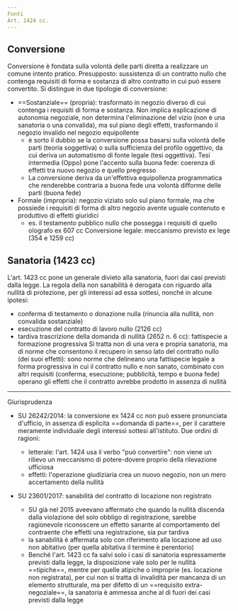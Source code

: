 ```yaml
---
Fonti
Art. 1424 cc.
---
```

## Conversione
Conversione è fondata sulla volontà delle parti diretta a realizzare un comune intento pratico.
Presupposto: sussistenza di un contratto nullo che contenga requisiti di forma e sostanza di altro  contratto in cui può essere convertito.
Si distingue in due tipologie di conversione:
- ==Sostanziale== (propria): trasformato in negozio diverso di cui contenga i requisiti di forma e sostanza. Non implica esplicazione di autonomia negoziale, non determina l'eliminazione del vizio (non è una sanatoria o una convalida), ma sul piano degli effetti, trasformando il negozio invalido nel negozio equipollente
	- è sorto il dubbio se la conversione possa basarsi sulla volontà delle parti (teoria soggettiva) o sulla sufficienza del profilo oggettivo, da cui deriva un automatismo di fonte legale (tesi oggettiva). Tesi intermedia (Oppo) pone l'accento sulla buona fede: coerenza di effetti tra nuovo negozio e quello pregresso
	- La conversione deriva da un'effettiva equipollenza programmatica che renderebbe contraria a buona fede una volontà difforme delle parti (buona fede)
- Formale (impropria): negozio viziato solo sul piano formale, ma che possiede i requisiti di forma di altro negozio avente uguale contenuto e produttivo di effetti giuridici
	- es. il testamento pubblico nullo che possegga i requisiti di quello olografo ex 607 cc
Conversione legale: meccanismo previsto ex lege (354 e 1259 cc)

## Sanatoria (1423 cc)
L'art. 1423 cc pone un generale divieto alla sanatoria, fuori dai casi previsti dalla legge.
La regola della non sanabilità è derogata con riguardo alla nullità di protezione, per gli interessi ad essa sottesi, nonché in alcune ipotesi:
- conferma di testamento o donazione nulla (rinuncia alla nullità, non convalida sostanziale)
- esecuzione del contratto di lavoro nullo (2126 cc)
- tardiva trascrizione della domanda di nullità (2652 n. 6 cc): fattispecie a formazione progressiva
Si tratta non di una vera e propria sanatoria, ma di norme che consentono il recupero in senso lato del contratto nullo (dei suoi effetti): sono norme che delineano una fattispecie legale a forma progressiva in cui il contratto nullo e non sanato, combinato con altri requisiti (conferma, esecuzione; pubblicità, tempo e buona fede) operano gli effetti che il contratto avrebbe prodotto in assenza di nullità


---
Giurisprudenza
- SU 26242/2014: la conversione ex 1424 cc non può essere pronunciata d'ufficio, in assenza di esplicita ==domanda di parte==, per il carattere meramente individuale degli interessi sottesi all'istituto. Due ordini di ragioni:
	- letterale: l'art. 1424 usa il verbo "può convertire": non viene un rilievo un meccanismo di potere-dovere proprio della rilevazione ufficiosa
	- effetti: l'operazione giudiziaria crea un nuovo negozio, non un mero accertamento della nullità


- SU 23601/2017: sanabilità del contratto di locazione non registrato 
	- SU già nel 2015 aveevano affermato che quando la nullità discenda dalla violazione del solo obbligo di registrazione, sarebbe ragionevole riconoscere un effetto sanante al comportamento del contraente che effetti una registrazione, sia pur tardiva
	- la sanabilità è affermata solo con riferimento alla locazione ad uso non abitativo (per quella abitativa il termine è perentorio)
	- Benché l'art. 1423 cc fa salvi solo i casi di sanatoria espressamente previsti dalla legge, la disposizione vale solo per le nullità ==tipiche==, mentre per quelle atipiche o improprie (es. locazione non registrata), per cui non si tratta di invalidità per mancanza di un elemento strutturale, ma per difetto di un ==requisito extra-negoziale==, la sanatoria è ammessa anche al di fuori dei casi previsti dalla legge